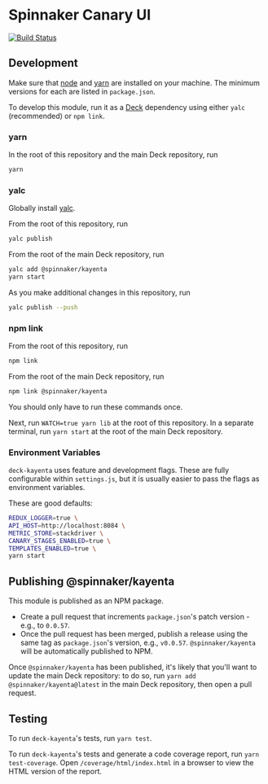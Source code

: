 # Spinnaker Canary UI

[![Build Status](https://travis-ci.org/spinnaker/deck-kayenta.png?branch=master)](https://travis-ci.org/spinnaker/deck-kayenta)

## Development

Make sure that [node](http://nodejs.org/download/) and [yarn](https://yarnpkg.com/en/docs/install)
are installed on your machine. The minimum versions for each are listed in `package.json`.

To develop this module, run it as a [Deck](https://github.com/spinnaker/deck) dependency using either `yalc` (recommended) or `npm link`.

### yarn

In the root of this repository and the main Deck repository, run
```bash
yarn
```

### yalc

Globally install [yalc](https://github.com/whitecolor/yalc).

From the root of this repository, run

```bash
yalc publish
```

From the root of the main Deck repository, run

```bash
yalc add @spinnaker/kayenta
yarn start
```

As you make additional changes in this repository, run

```bash
yalc publish --push
```

### npm link

From the root of this repository, run

```bash
npm link
```

From the root of the main Deck repository, run

```bash
npm link @spinnaker/kayenta
```

You should only have to run these commands once.

Next, run `WATCH=true yarn lib` at the root of this repository. In a separate terminal,
run `yarn start` at the root of the main Deck repository.

### Environment Variables

`deck-kayenta` uses feature and development flags. These are fully configurable within `settings.js`,
but it is usually easier to pass the flags as environment variables.

These are good defaults:

```bash
REDUX_LOGGER=true \
API_HOST=http://localhost:8084 \
METRIC_STORE=stackdriver \
CANARY_STAGES_ENABLED=true \
TEMPLATES_ENABLED=true \
yarn start
```

## Publishing @spinnaker/kayenta

This module is published as an NPM package.

- Create a pull request that increments `package.json`'s patch version - e.g., to `0.0.57`.
- Once the pull request has been merged, publish a release using the same tag as `package.json`'s version, e.g., `v0.0.57`. `@spinnaker/kayenta` will be automatically published to NPM.

Once `@spinnaker/kayenta` has been published, it's likely that
you'll want to update the main Deck repository: to do so, run `yarn add @spinnaker/kayenta@latest`
in the main Deck repository, then open a pull request.

## Testing

To run `deck-kayenta`'s tests, run `yarn test`.

To run `deck-kayenta`'s tests and generate a code coverage report, run `yarn test-coverage`.
Open `/coverage/html/index.html` in a browser to view the HTML version of the report.
